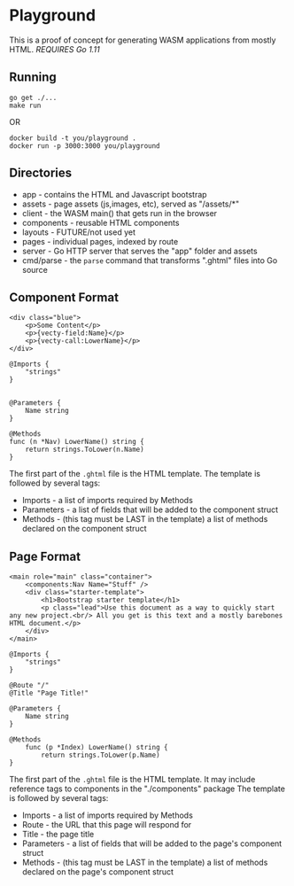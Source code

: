 # Playground
This is a proof of concept for generating WASM applications from mostly HTML.
*REQUIRES Go 1.11*

## Running

```
go get ./...
make run
```
OR
```
docker build -t you/playground .
docker run -p 3000:3000 you/playground
```

## Directories

* app - contains the HTML and Javascript bootstrap
* assets - page assets (js,images, etc), served as "/assets/*"
* client - the WASM main() that gets run in the browser
* components - reusable HTML components
* layouts - FUTURE/not used yet
* pages - individual pages, indexed by route
* server - Go HTTP server that serves the "app" folder and assets
* cmd/parse - the `parse` command that transforms ".ghtml" files into Go source

## Component Format
```
<div class="blue">
    <p>Some Content</p>
    <p>{vecty-field:Name}</p>
    <p>{vecty-call:LowerName}</p>
</div>

@Imports {
    "strings"
}


@Parameters {
    Name string
}

@Methods
func (n *Nav) LowerName() string {
    return strings.ToLower(n.Name)
}
```

The first part of the `.ghtml` file is the HTML template.
The template is followed by several tags:

* Imports - a list of imports required by Methods
* Parameters - a list of fields that will be added to the component struct
* Methods - (this tag must be LAST in the template) a list of methods declared on the component struct

## Page Format
```
<main role="main" class="container">
    <components:Nav Name="Stuff" />
    <div class="starter-template">
        <h1>Bootstrap starter template</h1>
        <p class="lead">Use this document as a way to quickly start any new project.<br/> All you get is this text and a mostly barebones HTML document.</p>
    </div>
</main>

@Imports {
    "strings"
}

@Route "/"
@Title "Page Title!"

@Parameters {
    Name string
}

@Methods 
    func (p *Index) LowerName() string {
        return strings.ToLower(p.Name)
}
```


The first part of the `.ghtml` file is the HTML template. It may include reference tags to components in the "./components" package
The template is followed by several tags:

* Imports - a list of imports required by Methods
* Route - the URL that this page will respond for 
* Title - the page title
* Parameters - a list of fields that will be added to the page's component struct
* Methods - (this tag must be LAST in the template) a list of methods declared on the page's component struct
